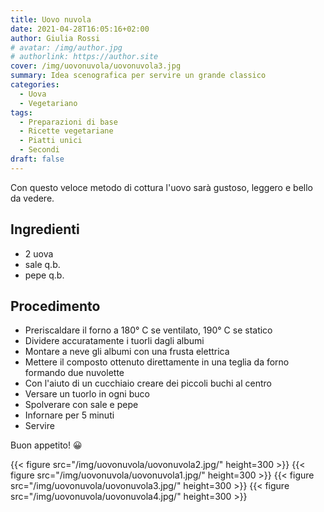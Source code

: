 ```yaml
---
title: Uovo nuvola
date: 2021-04-28T16:05:16+02:00
author: Giulia Rossi
# avatar: /img/author.jpg
# authorlink: https://author.site
cover: /img/uovonuvola/uovonuvola3.jpg
summary: Idea scenografica per servire un grande classico
categories:
  - Uova
  - Vegetariano
tags:
  - Preparazioni di base
  - Ricette vegetariane
  - Piatti unici
  - Secondi
draft: false
---
```


Con questo veloce metodo di cottura l'uovo sarà gustoso, leggero e bello da vedere.

## Ingredienti

* 2 uova
* sale q.b.
* pepe q.b.

## Procedimento

* Preriscaldare il forno a 180° C se ventilato, 190° C se statico
* Dividere accuratamente i tuorli dagli albumi
* Montare a neve gli albumi con una frusta elettrica
* Mettere il composto ottenuto direttamente in una teglia da forno formando due nuvolette
* Con l'aiuto di un cucchiaio creare dei piccoli buchi al centro
* Versare un tuorlo in ogni buco
* Spolverare con sale e pepe
* Infornare per 5 minuti
* Servire

Buon appetito! 😀

{{< figure src="/img/uovonuvola/uovonuvola2.jpg/" height=300  >}}
{{< figure src="/img/uovonuvola/uovonuvola1.jpg/" height=300  >}}
{{< figure src="/img/uovonuvola/uovonuvola3.jpg/" height=300  >}}
{{< figure src="/img/uovonuvola/uovonuvola4.jpg/" height=300  >}}